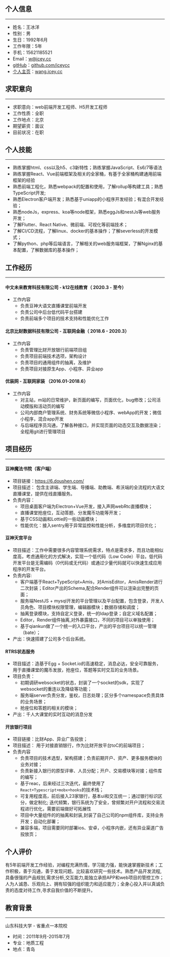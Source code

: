 ## 个人信息
---
- 姓名：王冰洋
- 性别：男
- 生日：1992年6月
- 工作年限：5年
- 手机：15621185521 
- Email：[w@icey.cc](w@icey.cc)
- [gitHub](https://github.com/iceycc)：[github.com/iceycc](https://github.com/iceycc)
- [个人主页](https://wang.icey.cc)：[wang.icey.cc](https://wang.icey.cc)
## 求职意向
---
- 求职意向：web前端开发工程师、H5开发工程师
- 工作性质：全职
- 工作地点：北京
- 期望薪资：面议
- 目前状况：在职
## 个人技能
---
- 熟练掌握html、css以及h5、c3新特性；熟练掌握JavaScript、Es6/7等语法
- 熟练掌握React、Vue前端框架及相关的全家桶，有基于全家桶构建通用前端框架的经验
- 熟悉前端工程化，熟悉webpack的配置和使用，了解rollup等构建工具；熟悉TypeScript开发;
- 熟悉Electron客户端开发；熟悉基于uniapp的小程序开发经验；有混合开发经验；
- 熟悉nodeJs，express、koa等node框架，熟悉eggJs和nestJs等web服务开发；
- 了解Flutter、React Native、微前端、可视化等前端技术；
- 了解CI/CD流程，了解linux、docker的基本操作；了解severless的开发模式；
- 了解python、php等后端语言，了解相关的web服务端框架，了解Nginx的基本配置，了解数据库的基本操作；
## 工作经历
---
#### 中文未来教育科技有限公司 - k12在线教育（ 2020.3 - 至今）
- 工作内容
  - 负责豆神大语文直播课堂前端开发
  - 负责公司中后台低代码平台搭建
  - 负责前端多个项目的技术支持和性能优化工作
#### 北京比财数据科技有限公司 - 互联网金融（ 2018.6 - 2020.3）
- 工作内容
  - 负责管理比财开放银行前端项目组
  - 负责项目前端技术选项，架构设计
  - 负责项目的通用组件的抽离，及维护
  - 负责项目对接原生App、小程序、异业app
#### 优装网 - 互联网家装 （2016.01-2018.6）
- 工作内容
  - 对主站，m站的日常维护，新页面的编写，页面优化，bug修改；公司活动模版和活动页的编写
  - 公司内部商户管理系统、财务系统等微信小程序、webApp的开发；微信小程序，混合app开发
  - 与后端程序员沟通，了解各种接口，并实现页面的动态交互及数据渲染；全程用git进行管理项目
## 项目经历
---
#### 豆神魔法书院（客户端）
- 项目链接：https://6.doushen.com/
- 项目描述： 包含主讲端、学生端、导播端、助教端、希沃端的全流程的大语文直播课堂，提供在线直播服务。
- 负责内容：
  - 项目桌面客户端为Electron+Vue开发，接入声网webRtc直播模块；
  - 直播课堂抢座位，互动答题、分发魔币功能等开发；
  - 基于CSS动画和Lottie的一些动画模块；
  - 性能优化：接入sentry用于异常监控和性能分析，多维度的项目优化；
#### 豆神天宫平台
- 项目描述：工作中需要很多内容管理系统需求，特点是需求多，而且功能相似度高，考虑通用化的方式解决，实现一个低代码（Low Code）平台。低代码开发平台是无需编码（0代码或无代码）或通过少量代码就可以快速生成应用程序的开发平台。
- 负责内容:
  - 客户端基于React+TypeScript+Amis，对AmisEditor，AmisRender进行二次封装；Editor产出的Schema,配合Render组件可以渲染出完整的页面；
  - 服务端NestJS + mysql开发的平台管理以及平台配置，包含登录，开发人员角色、项目模块权限管理，编辑器模块；数据存储和调度；
  - 抽离登录模块，支持自定义登录，统一的ldap登录；自定义域名配置；
  - Editor，Render组件抽离,对外暴露接口，不同的项目可以单独使用；
  - 基于qiankun做了一个统一的入口平台，产出的平台项目可以统一管理（bate）；
- 产出：快速搭建了公司多个后台系统。
#### RTRS状态服务
- 项目描述：造基于Egg + Socket.io的高速稳定，消息必达，安全可靠服务，用于直播课堂的魔币发放，抢座位，答题等实时交互的业务场景。
- 项目负责：
  -  初期调研websocket的状态，封装了一个socket的sdk，实现了websocket的重连以及降级等功能；
  -  服务端server负责分发，鉴权，日志处理；区分多个namespace负责具体的业务场景；
  -  抢座位和答题的相关的模块；
- 产出：千人大课堂的实时互动的消息分发

#### 开放银行项目 
- 项目链接：比财App、异业广告投放；
- 项目描述： 用于对接直销银行，作为比财开放平台toC的前端项目；  
- 负责内容
  - 负责项目的技术选型，架构搭建；负责前期开户、资产、更多服务模块的业务对接；
  - 负责新接入银行的原型评审、人员分配；开户、交易模块等对接；组件库的编写；
  - 基于reac，后来经过三次迭代，最终使用了`React+Typescript+mobx+hooks`的技术栈；
  - 可复用程度高，前后接入23家银行，基本ui和交互统一；通过银行标识区分，做定制化; 迭代频繁，银行系统为了安全，曾频繁对开户流程和交易流程进行优化，需要前端做好可拓展性
  - 项目中大量组件的的抽离和封装,封装了自己公司的npm组件库，支持业务开发；自动化部署；
  - 兼容多端，项目需要同时部署ios、安卓，小程序内嵌，还有异业渠道广告投放页；

## 个人评价
有5年前端开发工作经验，对编程充满热情，学习能力强，能快速掌握新技术；工作积极，善于沟通，善于发现问题。比较喜欢研究一些技术。熟悉产品开发流程,具备很强的产品规划,需求分析,交互能力,能独立承担APP和web项目的管控工作；人为人诚恳、乐观向上、拥有较强的组织能力和适应能力；全身心投入并以真诚负责的态度对待工作,寻求自我价值的不断提升。
    
## 教育背景
---

山东科技大学 - 省重点一本院校 
- 时间：2011年9月-2015年7月 
- 专业：地质工程 
- 地点：青岛 
